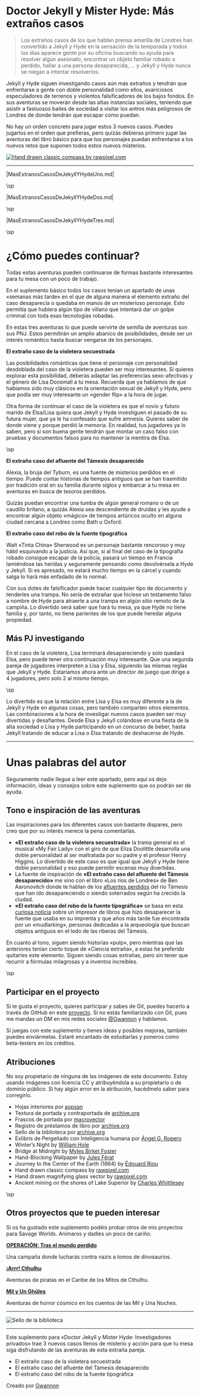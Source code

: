 # Doctor Jekyll y Mister Hyde: Más extraños casos

> Los extraños casos de los que hablan prensa amarilla de Londres han convertido a Jekyll y Hyde en la sensación de la temporada y todos los días aparece gente por su oficina buscando su ayuda para resolver algún asesinato, encontrar un objeto familiar robado o perdido, hallar a una persona desaparecida, … y Jekyll y Hyde nunca se niegan a intentar resolverlos.

Jekyll y Hyde siguen investigando casos aún más extraños y tendrán que enfrentarse a gente con doble personalidad como ellos, avariciosos especuladores de terrenos y violentos falsificadores de los bajos fondos. En sus aventuras se moverán desde las altas instancias sociales, teniendo que asistir a fastuosos bailes de sociedad a visitar los antros más peligrosos de Londres de donde tendrán que escapar como puedan.

No hay un orden concreto para jugar estos 3 nuevos casos. Puedes jugarlos en el orden que prefieras, pero quizás debieras primero jugar las aventuras del libro básico para que tus personajes puedan enfrentarse a los nuevos retos que suponen todos estos nuevos misterios.

[![Hand drawn classic compass by rawpixel.com](./assests/images/15753.png "Hand drawn classic compass by rawpixel.com")](https://www.freepik.com/free-vector/hand-drawn-classic-compass_2782992.htm "Hand drawn classic compass by rawpixel.com")

***

|MasExtranosCasosDeJekyllYHydeUno.md|

\sp

|MasExtranosCasosDeJekyllYHydeDos.md|

\sp

|MasExtranosCasosDeJekyllYHydeTres.md|

\sp

# ¿Cómo puedes continuar?

Todas estas aventuras pueden continuarse de formas bastante interesantes para tu mesa con un poco de trabajo.

En el suplemento básico todos los casos tenían un apartado de unas «semanas más tarde» en el que de alguna manera el elemento extraño del caso desaparecía o quedaba en manos de un misterioso personaje. Esto permitía que hubiera algún tipo de villano que intentará dar un golpe criminal con toda esas tecnologías robadas.

En estas tres aventuras lo que puede servirte de semilla de aventuras son sus PNJ. Estos permitirán un amplio abanico de posibilidades, desde ser un interés romántico hasta buscar vengarse de los personajes. 

**El extraño caso de la violetera secuestrada**

Las posibilidades románticas que tiene el personaje con personalidad desdoblada del caso de la violetera pueden ser muy interesantes. Si quieres explorar esta posibilidad, deberás adaptar las preferencias sexo-afectivas y el género de Lisa Doosmall a tu mesa. Recuerda que ya hablamos de que habíamos sido muy clásicos en la orientación sexual de Jekyll y Hyde, pero que podía ser muy interesante un «gender flip» a la hora de jugar.

Otra forma de continuar el caso de la violetera es que el novio y futuro marido de Elsa/Lisa quiera que Jekyll y Hyde investiguen el pasado de su futura mujer, que ya le ha confesado que sufre amnesia. Quieres saber de donde viene y porque perdió la memoria. En realidad, tus jugadores ya lo saben, pero si son buena gente tendrán que montar un caso falso con pruebas y documentos falsos para no mantener la mentira de Elsa.

\sp

**El extraño caso del afluente del Támesis desaparecido**

Alexia, la bruja del Tyburn, es una fuente de misterios perdidos en el tiempo. Puede contar historias de tiempos antiguos que se han trasmitido por tradición oral en su familia durante siglos y embarcar a tu mesa en aventuras en busca de tesoros perdidos.

Quizás puedan encontrar una tumba de algún general romano o de un caudillo britano, a quizás Alexia sea descendiente de druidas y les ayude a encontrar algún objeto «mágico» de tiempos artúricos oculto en alguna ciudad cercana a Londres como Bath u Oxford.

**El extraño caso del robo de la fuente tipográfica**

Walt «Tinta China» Sherwood es un personaje bastante rencoroso y muy hábil esquivando a la justicia. Así que, si al final del caso de la tipografía robado consigue escapar de la policía, pasará un tiempo en Francia lamiéndose las heridas y seguramente pensando como devolvérsela a Hyde y Jekyll. Si es apresado, no estará mucho tiempo en la cárcel y cuando salga lo hará más enfadado de lo normal. 

Con sus dotes de falsificador puede hacer cualquier tipo de documento y tenderles una trampa. No sería de extrañar que hiciese un testamento falso a nombre de Hyde para atraerle a una trampa en algún sitio remoto de la campiña. Lo divertido será saber que hará tu mesa, ya que Hyde no tiene familia y, por tanto, no tiene parientes de los que puede heredar alguna propiedad.

## Más PJ investigando

En el caso de la violetera, Lisa terminará desapareciendo y solo quedará Elsa, pero puede tener otra continuación muy interesante. Que una segunda pareja de jugadores interpreten a Lisa y Elsa, siguiendo las mismas reglas que Jekyll y Hyde. Estaríamos ahora ante un director de juego que dirige a 4 jugadores, pero solo 2 al mismo tiempo. 

\sp

Lo divertido es que la relación entre Lisa y Elsa es muy diferente a la de Jekyll y Hyde en algunas cosas, pero también comparten otros elementos. Las combinaciones a la hora de investigar nuevos casos pueden ser muy divertidas y desafiantes. Desde Elsa y Jekyll colándose en una fiesta de la alta sociedad o Lisa y Hyde participando en un concurso de beber, hasta Jekyll tratando de educar a Lisa o Elsa tratando de deshacerse de Hyde.
 
***

# Unas palabras del autor

Seguramente nadie llegue a leer este apartado, pero aquí os dejo información, ideas y consejos sobre este suplemento que os podrán ser de ayuda.

## Tono e inspiración de las aventuras

Las inspiraciones para los diferentes casos son bastante dispares, pero creo que por su interés merece la pena comentarlas.

* **«El extraño caso de la violetera secuestrada»** la trama general es el musical «My Fair Lady» con el giro de que Eliza Doolittle desarrolla una doble personalidad al ser maltratada por su padre y el profesor Henry Higgins. Lo divertido de este caso es que igual que Jekyll y Hyde tiene doble personalidad y eso puede permitir escenas muy divertidas.
* La fuente de inspiración de **«El extraño caso del afluente del Támesis desaparecido»** me vino con el libro «Los ríos de Londres» de Ben Aaronovitch donde te hablan de los [afluentes perdidos](https://en.wikipedia.org/wiki/Subterranean_rivers_of_London) del río Támesis que han ido desapareciendo o siendo soterrados según ha crecido la ciudad. 
* **«El extraño caso del robo de la fuente tipográfica»** se basa en esta [curiosa noticia](https://www.thisiscolossal.com/2024/05/doves-type/) sobre un impresor de libros que hizo desaparecer la fuente que usaba en su imprenta y que años más tarde fue encontrada por un «mudlarking», personas dedicadas a la arqueología que buscan objetos antiguos en el lodo de las riberas del Támesis.

En cuanto al tono, siguen siendo historias «pulp», pero mientras que las anteriores tenían cierto toque de «Ciencia extraña», a estas he preferido quitarles este elemento. Siguen siendo cosas extrañas, pero sin tener que recurrir a fórmulas milagrosas y a inventos increíbles.

\sp

## Participar en el proyecto

Si te gusta el proyecto, quieres participar y sabes de Git, puedes hacerlo a través de GitHub en este [proyecto](|GITHUB|). Si no estás familiarizado con Git, pues me mandas un DM en mis redes sociales [@Gwannon](https://linktr.ee/gwannon) y hablamos.

Si juegas con este suplemento y tienes ideas y posibles mejoras, también puedes enviármelas. Estaré encantado de estudiarlas y poneros como beta-testers en los créditos. 

## Atribuciones

No soy propietario de ninguna de las imágenes de este documento. Estoy usando imágenes con licencia CC y atribuyéndola a su propietario o de dominio público. Si hay algún error en la atribución, hacédmelo saber para corregirlo.

* Hojas interiores por [aopsan](https://www.freepik.com/free-photo/old-paper-texture-background_1273381.htm)
* Textura de portada y contraportada de [archive.org](https://archive.org/details/lostworldbeingac00doylrich/page/n343/mode/1up)
* Frascos de portada por [macrovector](https://www.freepik.com/free-vector/chemistry-tools-hand-drawn-set_3886828.htm)
* Registro de préstamos de libro por [archive.org](https://archive.org/details/worksofjulesvern00vernuoft/page/n13/mode/2up)
* Sello de la biblioteca por [archive.org](https://archive.org/details/worksofjulesvern00vernuoft/page/n13/mode/2up)
* Exlibris de Pergeñado con Inteligencia humana por [Ángel G. Ropero](https://bsky.app/profile/angelgropero.bsky.social)
* Winter’s Night by [William Hole](https://www.oldbookillustrations.com/illustrations/winters-night/)
* Bridge at Midnight by [Myles Birket Foster](https://www.oldbookillustrations.com/illustrations/bridge-midnight/)
* Hand-Blocking Wallpaper by [Jules Férat](https://www.oldbookillustrations.com/illustrations/hand-block-wallpaper/)
* Journey to the Center of the Earth (1864) by [Édouard Riou](https://www.wikiart.org/es/edouard-riou/journey-to-the-center-of-the-earth-1864-48)
* Hand drawn classic compass by [rawpixel.com](https://www.freepik.com/free-vector/hand-drawn-classic-compass_2782992.htm)
* Hand drawn magnifying glass vector by [rawpixel.com](https://www.freepik.com/free-vector/hand-drawn-magnifying-glass-vector_16174045.htm)
* Ancient mining on the shores of Lake Superior by [Charles Whittlesey](https://scienceviews.com/ebooks/ancient_mining/index.html)

\sp

## Otros proyectos que te pueden interesar

Si os ha gustado este suplemento podéis probar otros de mis proyectos para Savage Worlds. Animaros y dadles un poco de cariño.

**[OPERACIÓN: Tras el mundo perdido](https://mundoperdido.gwannon.com/pdf/)**

Una campaña donde lucharás contra nazis a lomos de dinosaurios.

**[¡Arrr! Cthulhu](https://arrrcthulhu.com/pdf/)**

Aventuras de piratas en el Caribe de los Mitos de Cthulhu.

**[Mil y Un Ghūles](https://1001ghules.gwannon.com/pdf/)**

Aventuras de horror cósmico en los cuentos de las Mil y Una Noches.

***

![Sello de la biblioteca](./assests/images/worksofjulesvern00vernuoft_0014.png)

***

Este suplemento para «Doctor Jekyll y Mister Hyde: Investigadores privados» trae 3 nuevos casos llenos de misterio y acción para que tu mesa siga disfrutando de las aventuras de esta extraña pareja.

* El extraño caso de la violetera secuestrada
* El extraño caso del afluente del Támesis desaparecido
* El extraño caso del robo de la fuente tipográfica

Creado por [Gwannon](https://linktr.ee/gwannon)